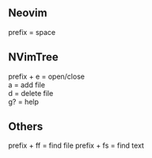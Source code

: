 ## Neovim

prefix = space


## NVimTree

prefix + e = open/close<br>
a = add file<br>
d = delete file<br>
g? = help

## Others
prefix + ff = find file
prefix + fs = find text
